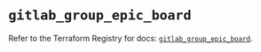 # `gitlab_group_epic_board`

Refer to the Terraform Registry for docs: [`gitlab_group_epic_board`](https://registry.terraform.io/providers/gitlabhq/gitlab/18.1.1/docs/resources/group_epic_board).
